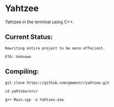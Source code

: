 Yahtzee
=======

Yahtzee in the terminal using C++. 

## Current Status: 
```
Rewriting entire project to be more effecient.

ETA: Unknown
```

## Compiling:
```
git clone https://github.com/gmemstr/yahtzee.git

cd yahtzee/src/

g++ Main.cpp -o Yahtzee.exe
```